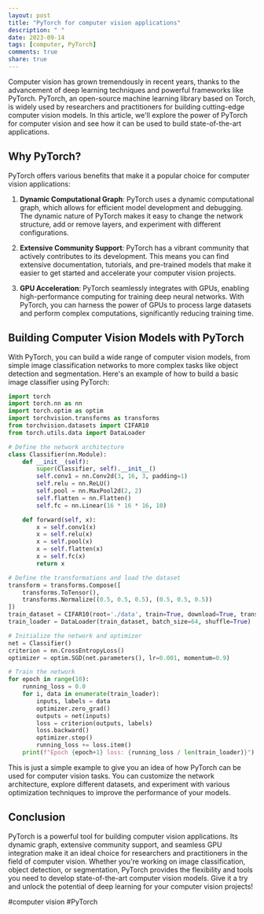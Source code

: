 ```yaml
---
layout: post
title: "PyTorch for computer vision applications"
description: " "
date: 2023-09-14
tags: [computer, PyTorch]
comments: true
share: true
---
```


Computer vision has grown tremendously in recent years, thanks to the advancement of deep learning techniques and powerful frameworks like PyTorch. PyTorch, an open-source machine learning library based on Torch, is widely used by researchers and practitioners for building cutting-edge computer vision models. In this article, we'll explore the power of PyTorch for computer vision and see how it can be used to build state-of-the-art applications.

## Why PyTorch?

PyTorch offers various benefits that make it a popular choice for computer vision applications:

1. **Dynamic Computational Graph**: PyTorch uses a dynamic computational graph, which allows for efficient model development and debugging. The dynamic nature of PyTorch makes it easy to change the network structure, add or remove layers, and experiment with different configurations.

2. **Extensive Community Support**: PyTorch has a vibrant community that actively contributes to its development. This means you can find extensive documentation, tutorials, and pre-trained models that make it easier to get started and accelerate your computer vision projects.

3. **GPU Acceleration**: PyTorch seamlessly integrates with GPUs, enabling high-performance computing for training deep neural networks. With PyTorch, you can harness the power of GPUs to process large datasets and perform complex computations, significantly reducing training time.

## Building Computer Vision Models with PyTorch

With PyTorch, you can build a wide range of computer vision models, from simple image classification networks to more complex tasks like object detection and segmentation. Here's an example of how to build a basic image classifier using PyTorch:

```python
import torch
import torch.nn as nn
import torch.optim as optim
import torchvision.transforms as transforms
from torchvision.datasets import CIFAR10
from torch.utils.data import DataLoader

# Define the network architecture
class Classifier(nn.Module):
    def __init__(self):
        super(Classifier, self).__init__()
        self.conv1 = nn.Conv2d(3, 16, 3, padding=1)
        self.relu = nn.ReLU()
        self.pool = nn.MaxPool2d(2, 2)
        self.flatten = nn.Flatten()
        self.fc = nn.Linear(16 * 16 * 16, 10)

    def forward(self, x):
        x = self.conv1(x)
        x = self.relu(x)
        x = self.pool(x)
        x = self.flatten(x)
        x = self.fc(x)
        return x

# Define the transformations and load the dataset
transform = transforms.Compose([
    transforms.ToTensor(),
    transforms.Normalize((0.5, 0.5, 0.5), (0.5, 0.5, 0.5))
])
train_dataset = CIFAR10(root='./data', train=True, download=True, transform=transform)
train_loader = DataLoader(train_dataset, batch_size=64, shuffle=True)

# Initialize the network and optimizer
net = Classifier()
criterion = nn.CrossEntropyLoss()
optimizer = optim.SGD(net.parameters(), lr=0.001, momentum=0.9)

# Train the network
for epoch in range(10):
    running_loss = 0.0
    for i, data in enumerate(train_loader):
        inputs, labels = data
        optimizer.zero_grad()
        outputs = net(inputs)
        loss = criterion(outputs, labels)
        loss.backward()
        optimizer.step()
        running_loss += loss.item()
    print(f"Epoch {epoch+1} loss: {running_loss / len(train_loader)}")
```

This is just a simple example to give you an idea of how PyTorch can be used for computer vision tasks. You can customize the network architecture, explore different datasets, and experiment with various optimization techniques to improve the performance of your models.

## Conclusion

PyTorch is a powerful tool for building computer vision applications. Its dynamic graph, extensive community support, and seamless GPU integration make it an ideal choice for researchers and practitioners in the field of computer vision. Whether you're working on image classification, object detection, or segmentation, PyTorch provides the flexibility and tools you need to develop state-of-the-art computer vision models. Give it a try and unlock the potential of deep learning for your computer vision projects!

#computer vision #PyTorch